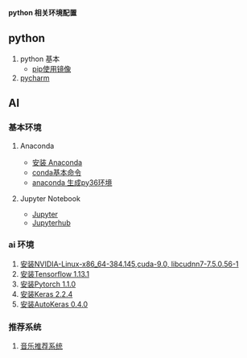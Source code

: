 **python 相关环境配置**


## python 
1. python 基本
    - [pip使用镜像](python/pip_mirrors.md)
1. [pycharm](pycharm.md)


## AI

### 基本环境
1. Anaconda
    - [安装 Anaconda](anaconda/install_anaconda.md)
    - [conda基本命令](anaconda/conda_cmd.md)
    - [anaconda 生成py36环境](anaconda/py37_To_py36.md)
    
1. Jupyter Notebook
    - [Jupyter](./jupyter/jupyter_service.md)
    - [Jupyterhub](jupyter/jupyterhub_service.md)

### ai 环境
1. [安装NVIDIA-Linux-x86_64-384.145,cuda-9.0, libcudnn7-7.5.0.56-1](ml/nvidia_cuda/)
1. [安装Tensorflow 1.13.1](ml/tesorflow/tesorflow.md)
1. [安装Pytorch 1.1.0](ml/pytorch/pytorch.md)
1. [安装Keras 2.2.4](ml/keras/keras.md)
1. [安装AutoKeras 0.4.0](ml/autokeras/autokeras.md)

### 推荐系统
1. [音乐推荐系统](./ml/recommendation_sys/music_recommendation/)